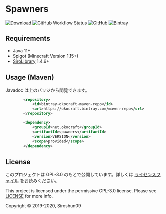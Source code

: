 # Spawners
[![Download](https://api.bintray.com/packages/okocraft/maven-repo/Spawners/images/download.svg) ](https://bintray.com/okocraft/maven-repo/Spawners/_latestVersion)
![GitHub Workflow Status](https://img.shields.io/github/workflow/status/okocraft/Spawners/Java%20CI)
![GitHub](https://img.shields.io/github/license/okocraft/Spawners)
[![Bintray](https://img.shields.io/bintray/v/okocraft/maven-repo/Spawners?color=orange&label=Javadoc)](https://okocraft.github.io/Spawners/)


## Requirements

- Java 11+
- Spigot (Minecraft Version 1.15+)
- [SiroLibrary](https://github.com/SiroPlugins/SiroLibrary) 1.4.6+

## Usage (Maven)

Javadoc は上のバッジから閲覧できます。

```xml
        <repository>
            <id>bintray-okocraft-maven-repo</id>
            <url>https://okocraft.bintray.com/maven-repo</url>
        </repository>
```
```xml
        <dependency>
            <groupId>net.okocraft</groupId>
            <artifactId>spawners</artifactId>
            <version>VERSION</version>
            <scope>provided</scope>
        </dependency>
```

## License

このプロジェクトは GPL-3.0 のもとで公開しています。詳しくは [ライセンスファイル](LICENSE) をお読みください。

This project is licensed under the permissive GPL-3.0 license. Please see [LICENSE](LICENSE) for more info.

Copyright © 2019-2020, Siroshun09